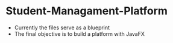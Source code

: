 # Student-Managament-Platform
- Currently the files serve as a blueprint
- The final objective is to build a platform with JavaFX

